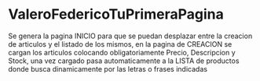 # ValeroFedericoTuPrimeraPagina
Se genera la pagina INICIO para que se puedan desplazar entre la creacion de articulos y el listado de los mismos, en la pagina de CREACION se cargan los articulos colocando obligatoriamente Precio, Descripcion y Stock, una vez cargado pasa automaticamente a la LISTA de productos donde busca dinamicamente por las letras o frases indicadas